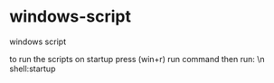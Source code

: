 # windows-script
windows script

to run the scripts on startup press (win+r) run command then run:
\n
shell:startup
